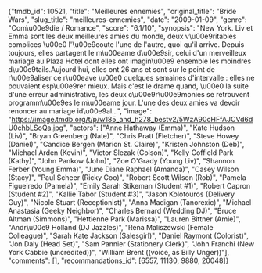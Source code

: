 {"tmdb_id": 10521, "title": "Meilleures ennemies", "original_title": "Bride Wars", "slug_title": "meilleures-ennemies", "date": "2009-01-09", "genre": "Com\u00e9die / Romance", "score": "6.1/10", "synopsis": "New York. Liv et Emma sont les deux meilleures amies du monde, deux v\u00e9ritables complices \u00e0 l'\u00e9coute l'une de l'autre, quoi qu'il arrive. Depuis toujours, elles partagent le m\u00eame d\u00e9sir, celui d'un merveilleux mariage au Plaza Hotel dont elles ont imagin\u00e9 ensemble les moindres d\u00e9tails.Aujourd'hui, elles ont 26 ans et sont sur le point de r\u00e9aliser ce r\u00eave \u00e0 quelques semaines d'intervalle : elles ne pouvaient esp\u00e9rer mieux. Mais c'est le drame quand, \u00e0 la suite d'une erreur administrative, les deux c\u00e9r\u00e9monies se retrouvent programm\u00e9es le m\u00eame jour. L'une des deux amies va devoir renoncer au mariage id\u00e9al...", "image": "https://image.tmdb.org/t/p/w185_and_h278_bestv2/5WzA90cHFfAJCVd6dU0chbLSoQa.jpg", "actors": ["Anne Hathaway (Emma)", "Kate Hudson (Liv)", "Bryan Greenberg (Nate)", "Chris Pratt (Fletcher)", "Steve Howey (Daniel)", "Candice Bergen (Marion St. Claire)", "Kristen Johnston (Deb)", "Michael Arden (Kevin)", "Victor Slezak (Colson)", "Kelly Coffield Park (Kathy)", "John Pankow (John)", "Zoe O'Grady (Young Liv)", "Shannon Ferber (Young Emma)", "June Diane Raphael (Amanda)", "Casey Wilson (Stacy)", "Paul Scheer (Ricky Coo)", "Robert Scott Wilson (Rob)", "Pamela Figueiredo (Pamela)", "Emily Sarah Stikeman (Student #1)", "Robert Capron (Student #2)", "Kallie Tabor (Student #3)", "Jason Kolotouros (Delivery Guy)", "Nicole Stuart (Receptionist)", "Anna Madigan (Tanorexic)", "Michael Anastasia (Geeky Neighbor)", "Charles Bernard (Wedding DJ)", "Bruce Altman (Simmons)", "Hettienne Park (Marissa)", "Lauren Bittner (Amie)", "Andr\u00e9 Holland (DJ Jazzles)", "Rena Maliszewski (Female Colleague)", "Sarah Kate Jackson (Salesgirl)", "Daniel Raymont (Colorist)", "Jon Daly (Head Set)", "Sam Pannier (Stationery Clerk)", "John Franchi (New York Cabbie (uncredited))", "William Brent ((voice, as Billy Unger))"], "comments": [], "recommandations_id": [6557, 11130, 9880, 20048]}